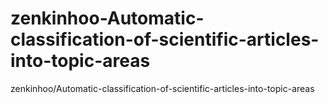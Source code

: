 # zenkinhoo-Automatic-classification-of-scientific-articles-into-topic-areas
zenkinhoo/Automatic-classification-of-scientific-articles-into-topic-areas
